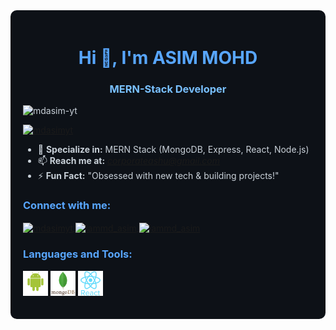 <div style="background-color: #0D1117; color: #C9D1D9; padding: 20px; border-radius: 10px;">

<h1 align="center" style="color: #58A6FF;">Hi 👋, I'm ASIM MOHD</h1>
<h3 align="center" style="color: #79C0FF;">MERN-Stack Developer</h3>

<!-- Remove GIF and Keep Clean Design -->
<!-- <img src="https://i.imgur.com/Nl9eRck.gif" alt="Boy Programming" style="width: 300px; height: auto; border-radius: 15px;"> -->

<p align="left">
    <img src="https://komarev.com/ghpvc/?username=mdasim-yt&label=Profile%20views&color=58A6FF&style=flat" alt="mdasim-yt" />
</p>

<p align="left"> 
    <a href="https://twitter.com/mdasimyt" target="blank">
        <img src="https://img.shields.io/twitter/follow/mdasimyt?logo=twitter&style=for-the-badge&color=58A6FF" alt="mdasimyt" />
    </a> 
</p>

- 🌱 **Specialize in:** MERN Stack (MongoDB, Express, React, Node.js)  
- 📫 **Reach me at:** *corporateashu@gmail.com*  
- ⚡ **Fun Fact:** "Obsessed with new tech & building projects!"  

<h3 align="left" style="color: #58A6FF;">Connect with me:</h3>
<p align="left">
    <a href="https://twitter.com/mdasimyt" target="blank">
        <img align="center" src="https://raw.githubusercontent.com/rahuldkjain/github-profile-readme-generator/master/src/images/icons/Social/twitter.svg" alt="mdasimyt" height="30" width="40" />
    </a>
    <a href="https://linkedin.com/in/iammd_asim" target="blank">
        <img align="center" src="https://raw.githubusercontent.com/rahuldkjain/github-profile-readme-generator/master/src/images/icons/Social/linked-in-alt.svg" alt="iammd_asim" height="30" width="40" />
    </a>
    <a href="https://instagram.com/iammd_asim" target="blank">
        <img align="center" src="https://raw.githubusercontent.com/rahuldkjain/github-profile-readme-generator/master/src/images/icons/Social/instagram.svg" alt="iammd_asim" height="30" width="40" />
    </a>
</p>

<h3 align="left" style="color: #58A6FF;">Languages and Tools:</h3>
<p align="left">
    <a href="https://developer.android.com" target="_blank">
        <img src="https://raw.githubusercontent.com/devicons/devicon/master/icons/android/android-original-wordmark.svg" alt="android" width="40" height="40"/>
    </a>
    <a href="https://www.mongodb.com/" target="_blank">
        <img src="https://raw.githubusercontent.com/devicons/devicon/master/icons/mongodb/mongodb-original-wordmark.svg" alt="mongodb" width="40" height="40"/>
    </a>
    <a href="https://reactjs.org/" target="_blank">
        <img src="https://raw.githubusercontent.com/devicons/devicon/master/icons/react/react-original-wordmark.svg" alt="react" width="40" height="40"/>
    </a>
</p>

</div>
